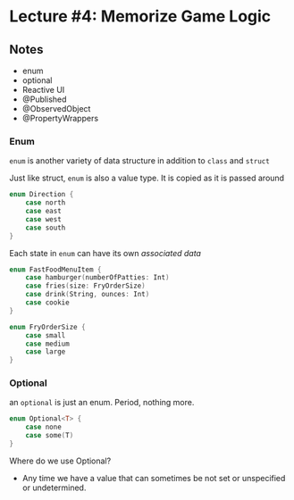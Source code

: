 # Lecture #4: Memorize Game Logic

## Notes

- enum
- optional
- Reactive UI
- @Published
- @ObservedObject
- @PropertyWrappers


### Enum

`enum` is another variety of data structure in addition to `class` and `struct`

Just like struct, `enum` is also a value type. It is copied as it is passed around


```swift
enum Direction {
    case north
    case east
    case west
    case south
}
```

Each state in `enum` can have its own _associated data_
```swift
enum FastFoodMenuItem {
    case hamburger(numberOfPatties: Int)
    case fries(size: FryOrderSize)
    case drink(String, ounces: Int)
    case cookie
}

enum FryOrderSize {
    case small
    case medium
    case large
}
```

### Optional

an `optional` is just an enum. Period, nothing more. 

```swift
enum Optional<T> {
    case none
    case some(T)
}
```


Where do we use Optional?
- Any time we have a value that can sometimes be not set or unspecified or undetermined.